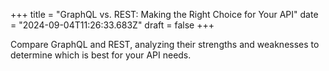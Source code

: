 +++
title = "GraphQL vs. REST: Making the Right Choice for Your API"
date = "2024-09-04T11:26:33.683Z"
draft = false
+++

Compare GraphQL and REST, analyzing their strengths and weaknesses to determine which is best for your API needs.
        